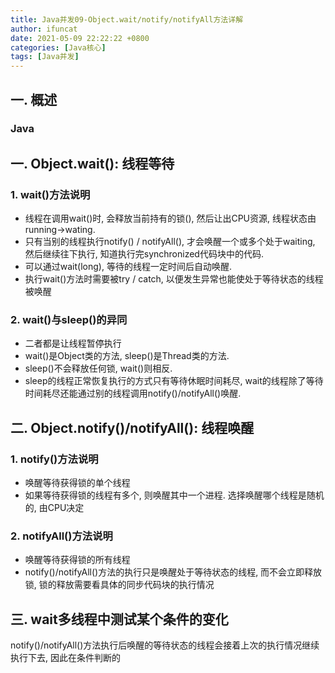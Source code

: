 ```yaml
---
title: Java并发09-Object.wait/notify/notifyAll方法详解
author: ifuncat
date: 2021-05-09 22:22:22 +0800
categories: [Java核心]
tags: [Java并发]
---
```

<style>
img{
    padding-left: 3%;
}
</style>
## 一. 概述
### Java
## 一. Object.wait(): 线程等待
### 1. wait()方法说明
- 线程在调用wait()时, 会释放当前持有的锁(), 然后让出CPU资源, 线程状态由running->wating.
- 只有当别的线程执行notify() / notifyAll(), 才会唤醒一个或多个处于waiting, 然后继续往下执行, 知道执行完synchronized代码块中的代码.
- 可以通过wait(long), 等待的线程一定时间后自动唤醒.
- 执行wait()方法时需要被try / catch, 以便发生异常也能使处于等待状态的线程被唤醒

### 2. wait()与sleep()的异同
- 二者都是让线程暂停执行
- wait()是Object类的方法, sleep()是Thread类的方法.
- sleep()不会释放任何锁, wait()则相反.
- sleep的线程正常恢复执行的方式只有等待休眠时间耗尽, wait的线程除了等待时间耗尽还能通过别的线程调用notify()/notifyAll()唤醒.

## 二. Object.notify()/notifyAll(): 线程唤醒
### 1. notify()方法说明
- 唤醒等待获得锁的单个线程
- 如果等待获得锁的线程有多个, 则唤醒其中一个进程. 选择唤醒哪个线程是随机的, 由CPU决定
### 2. notifyAll()方法说明
- 唤醒等待获得锁的所有线程
- notify()/notifyAll()方法的执行只是唤醒处于等待状态的线程, 而不会立即释放锁, 锁的释放需要看具体的同步代码块的执行情况
  
## 三. wait多线程中测试某个条件的变化
notify()/notifyAll()方法执行后唤醒的等待状态的线程会接着上次的执行情况继续执行下去, 因此在条件判断的
